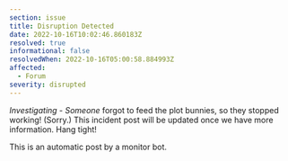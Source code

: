```yaml
---
section: issue
title: Disruption Detected
date: 2022-10-16T10:02:46.860183Z
resolved: true
informational: false
resolvedWhen: 2022-10-16T05:00:58.884993Z
affected:
  - Forum
severity: disrupted
---
```

*Investigating* - _Someone_ forgot to feed the plot bunnies, so they stopped working! (Sorry.) This incident post will be updated once we have more information. Hang tight!

This is an automatic post by a monitor bot.
        